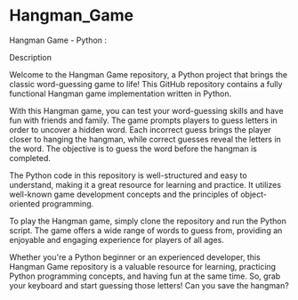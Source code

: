 # Hangman_Game
Hangman Game - Python :

Description

Welcome to the Hangman Game repository, a Python project that brings the classic word-guessing game to life! This GitHub repository contains a fully functional Hangman game implementation written in Python.

With this Hangman game, you can test your word-guessing skills and have fun with friends and family. The game prompts players to guess letters in order to uncover a hidden word. Each incorrect guess brings the player closer to hanging the hangman, while correct guesses reveal the letters in the word. The objective is to guess the word before the hangman is completed.

The Python code in this repository is well-structured and easy to understand, making it a great resource for learning and practice. It utilizes well-known game development concepts and the principles of object-oriented programming.

To play the Hangman game, simply clone the repository and run the Python script. The game offers a wide range of words to guess from, providing an enjoyable and engaging experience for players of all ages.

Whether you're a Python beginner or an experienced developer, this Hangman Game repository is a valuable resource for learning, practicing Python programming concepts, and having fun at the same time. So, grab your keyboard and start guessing those letters! Can you save the hangman?
